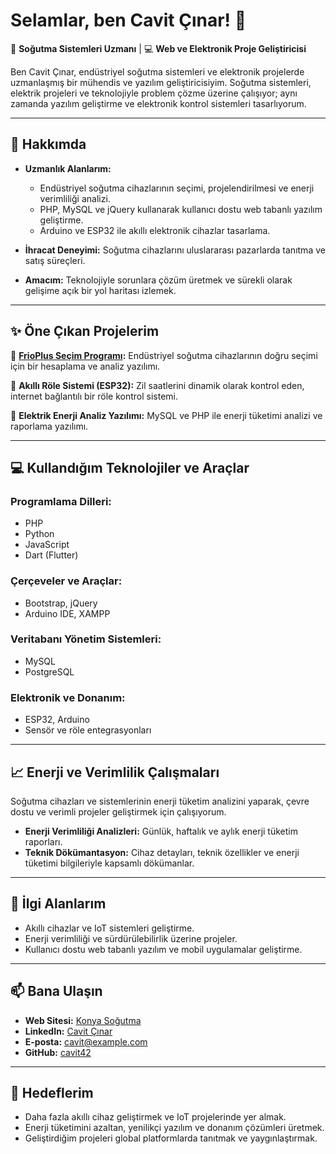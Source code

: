 # Selamlar, ben Cavit Çınar! 👋

💼 **Soğutma Sistemleri Uzmanı** | 💻 **Web ve Elektronik Proje Geliştiricisi**

Ben Cavit Çınar, endüstriyel soğutma sistemleri ve elektronik projelerde uzmanlaşmış bir mühendis ve yazılım geliştiricisiyim. Soğutma sistemleri, elektrik projeleri ve teknolojiyle problem çözme üzerine çalışıyor; aynı zamanda yazılım geliştirme ve elektronik kontrol sistemleri tasarlıyorum.

---

## 🚀 Hakkımda
- **Uzmanlık Alanlarım:** 
  - Endüstriyel soğutma cihazlarının seçimi, projelendirilmesi ve enerji verimliliği analizi.
  - PHP, MySQL ve jQuery kullanarak kullanıcı dostu web tabanlı yazılım geliştirme.
  - Arduino ve ESP32 ile akıllı elektronik cihazlar tasarlama.

- **İhracat Deneyimi:** Soğutma cihazlarını uluslararası pazarlarda tanıtma ve satış süreçleri.

- **Amacım:** Teknolojiyle sorunlara çözüm üretmek ve sürekli olarak gelişime açık bir yol haritası izlemek.

---

## ✨ Öne Çıkan Projelerim
🔹 **[FrioPlus Seçim Programı](https://github.com/cavit42/Projelerim):**
Endüstriyel soğutma cihazlarının doğru seçimi için bir hesaplama ve analiz yazılımı.

🔹 **Akıllı Röle Sistemi (ESP32):**
Zil saatlerini dinamik olarak kontrol eden, internet bağlantılı bir röle kontrol sistemi.

🔹 **Elektrik Enerji Analiz Yazılımı:**
MySQL ve PHP ile enerji tüketimi analizi ve raporlama yazılımı.

---

## 💻 Kullandığım Teknolojiler ve Araçlar
### Programlama Dilleri:
- PHP
- Python
- JavaScript
- Dart (Flutter)

### Çerçeveler ve Araçlar:
- Bootstrap, jQuery
- Arduino IDE, XAMPP

### Veritabanı Yönetim Sistemleri:
- MySQL
- PostgreSQL

### Elektronik ve Donanım:
- ESP32, Arduino
- Sensör ve röle entegrasyonları

---

## 📈 Enerji ve Verimlilik Çalışmaları
Soğutma cihazları ve sistemlerinin enerji tüketim analizini yaparak, çevre dostu ve verimli projeler geliştirmek için çalışıyorum.

- **Enerji Verimliliği Analizleri:** Günlük, haftalık ve aylık enerji tüketim raporları.
- **Teknik Dökümantasyon:** Cihaz detayları, teknik özellikler ve enerji tüketimi bilgileriyle kapsamlı dökümanlar.

---

## 🎯 İlgi Alanlarım
- Akıllı cihazlar ve IoT sistemleri geliştirme.
- Enerji verimliliği ve sürdürülebilirlik üzerine projeler.
- Kullanıcı dostu web tabanlı yazılım ve mobil uygulamalar geliştirme.

---

## 📫 Bana Ulaşın
- **Web Sitesi:** [Konya Soğutma](https://konyasogutma.com.tr/)
- **LinkedIn:** [Cavit Çınar](https://linkedin.com/in/cavit-cinar)
- **E-posta:** cavit@example.com
- **GitHub:** [cavit42](https://github.com/cavit42)

---

## 🌟 Hedeflerim
- Daha fazla akıllı cihaz geliştirmek ve IoT projelerinde yer almak.
- Enerji tüketimini azaltan, yenilikçi yazılım ve donanım çözümleri üretmek.
- Geliştirdiğim projeleri global platformlarda tanıtmak ve yaygınlaştırmak.
